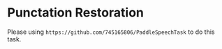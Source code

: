 # Punctation Restoration

Please using `https://github.com/745165806/PaddleSpeechTask` to do this task.
